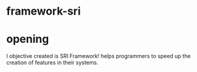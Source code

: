 # framework-sri 

# opening 
I objective created is SRI Framework! helps programmers to speed up the creation of features in their systems.
